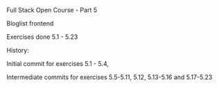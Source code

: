 Full Stack Open Course - Part 5

Bloglist frontend 

Exercises done 5.1 - 5.23

History:

Initial commit for exercises 5.1 - 5.4,

Intermediate commits for exercises 5.5-5.11, 5.12, 5.13-5.16 and 5.17-5.23


